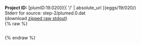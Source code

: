 **Project ID:** [plumID:19.020]({{ '/' | absolute_url }}eggs/19/020/)  
Stderr for source:  step-2/plumed.0.dat   
(download [zipped raw stdout](plumed.0.dat.plumed.stdout.txt.zip))  
{% raw %}
<pre>
</pre>
{% endraw %}
